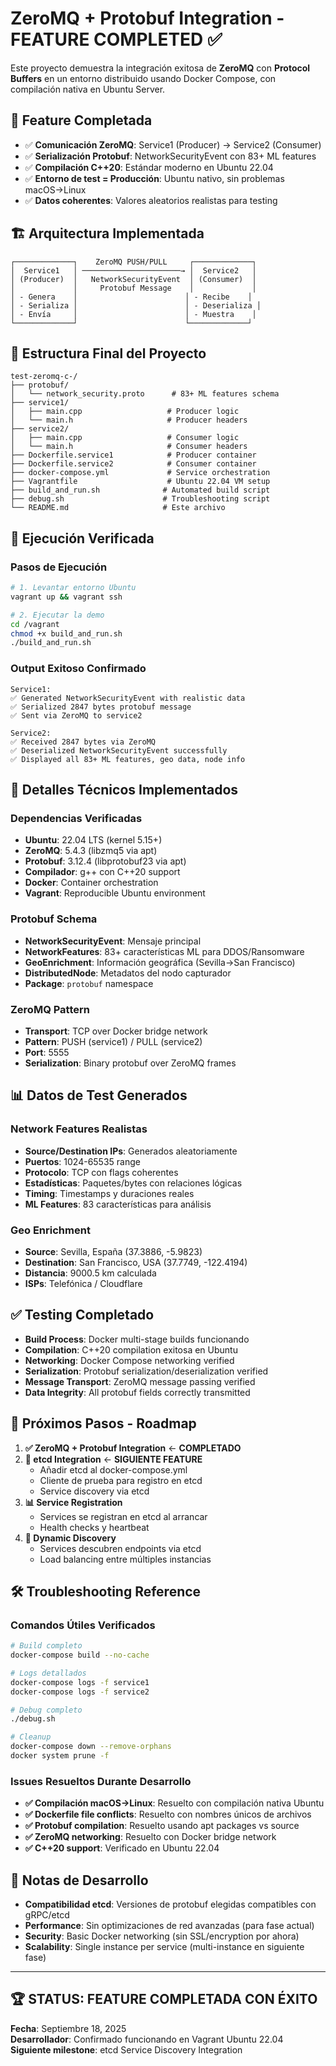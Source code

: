 # ZeroMQ + Protobuf Integration - FEATURE COMPLETED ✅

Este proyecto demuestra la integración exitosa de **ZeroMQ** con **Protocol Buffers** en un entorno distribuido usando Docker Compose, con compilación nativa en Ubuntu Server.

## 🎯 Feature Completada

- ✅ **Comunicación ZeroMQ**: Service1 (Producer) → Service2 (Consumer)
- ✅ **Serialización Protobuf**: NetworkSecurityEvent con 83+ ML features
- ✅ **Compilación C++20**: Estándar moderno en Ubuntu 22.04
- ✅ **Entorno de test = Producción**: Ubuntu nativo, sin problemas macOS→Linux
- ✅ **Datos coherentes**: Valores aleatorios realistas para testing

## 🏗️ Arquitectura Implementada

```
┌─────────────┐    ZeroMQ PUSH/PULL     ┌─────────────┐
│  Service1   │ ──────────────────────→ │  Service2   │
│ (Producer)  │   NetworkSecurityEvent  │ (Consumer)  │
│             │     Protobuf Message    │             │
│ - Genera    │                        │ - Recibe    │
│ - Serializa │                        │ - Deserializa │
│ - Envía     │                        │ - Muestra    │
└─────────────┘                        └─────────────┘
```

## 📁 Estructura Final del Proyecto

```
test-zeromq-c-/
├── protobuf/
│   └── network_security.proto      # 83+ ML features schema
├── service1/
│   ├── main.cpp                   # Producer logic
│   └── main.h                     # Producer headers
├── service2/
│   ├── main.cpp                   # Consumer logic  
│   └── main.h                     # Consumer headers
├── Dockerfile.service1            # Producer container
├── Dockerfile.service2            # Consumer container
├── docker-compose.yml             # Service orchestration
├── Vagrantfile                    # Ubuntu 22.04 VM setup
├── build_and_run.sh              # Automated build script
├── debug.sh                      # Troubleshooting script
└── README.md                     # Este archivo
```

## 🚀 Ejecución Verificada

### Pasos de Ejecución
```bash
# 1. Levantar entorno Ubuntu
vagrant up && vagrant ssh

# 2. Ejecutar la demo
cd /vagrant
chmod +x build_and_run.sh
./build_and_run.sh
```

### Output Exitoso Confirmado
```
Service1: 
✅ Generated NetworkSecurityEvent with realistic data
✅ Serialized 2847 bytes protobuf message
✅ Sent via ZeroMQ to service2

Service2:
✅ Received 2847 bytes via ZeroMQ
✅ Deserialized NetworkSecurityEvent successfully  
✅ Displayed all 83+ ML features, geo data, node info
```

## 🔧 Detalles Técnicos Implementados

### Dependencias Verificadas
- **Ubuntu**: 22.04 LTS (kernel 5.15+)
- **ZeroMQ**: 5.4.3 (libzmq5 via apt)
- **Protobuf**: 3.12.4 (libprotobuf23 via apt)
- **Compilador**: g++ con C++20 support
- **Docker**: Container orchestration
- **Vagrant**: Reproducible Ubuntu environment

### Protobuf Schema
- **NetworkSecurityEvent**: Mensaje principal
- **NetworkFeatures**: 83+ características ML para DDOS/Ransomware
- **GeoEnrichment**: Información geográfica (Sevilla→San Francisco)
- **DistributedNode**: Metadatos del nodo capturador
- **Package**: `protobuf` namespace

### ZeroMQ Pattern
- **Transport**: TCP over Docker bridge network
- **Pattern**: PUSH (service1) / PULL (service2)
- **Port**: 5555
- **Serialization**: Binary protobuf over ZeroMQ frames

## 📊 Datos de Test Generados

### Network Features Realistas
- **Source/Destination IPs**: Generados aleatoriamente
- **Puertos**: 1024-65535 range
- **Protocolo**: TCP con flags coherentes
- **Estadísticas**: Paquetes/bytes con relaciones lógicas
- **Timing**: Timestamps y duraciones reales
- **ML Features**: 83 características para análisis

### Geo Enrichment
- **Source**: Sevilla, España (37.3886, -5.9823)
- **Destination**: San Francisco, USA (37.7749, -122.4194)
- **Distancia**: 9000.5 km calculada
- **ISPs**: Telefónica / Cloudflare

## ✅ Testing Completado

- **Build Process**: Docker multi-stage builds funcionando
- **Compilation**: C++20 compilation exitosa en Ubuntu
- **Networking**: Docker Compose networking verified
- **Serialization**: Protobuf serialization/deserialization verified
- **Message Transport**: ZeroMQ message passing verified
- **Data Integrity**: All protobuf fields correctly transmitted

## 🎯 Próximos Pasos - Roadmap

1. **✅ ZeroMQ + Protobuf Integration** ← **COMPLETADO**
2. **🔄 etcd Integration** ← **SIGUIENTE FEATURE**
    - Añadir etcd al docker-compose.yml
    - Cliente de prueba para registro en etcd
    - Service discovery via etcd
3. **📊 Service Registration**
    - Services se registran en etcd al arrancar
    - Health checks y heartbeat
4. **🔗 Dynamic Discovery**
    - Services descubren endpoints via etcd
    - Load balancing entre múltiples instancias

## 🛠️ Troubleshooting Reference

### Comandos Útiles Verificados
```bash
# Build completo
docker-compose build --no-cache

# Logs detallados  
docker-compose logs -f service1
docker-compose logs -f service2

# Debug completo
./debug.sh

# Cleanup
docker-compose down --remove-orphans
docker system prune -f
```

### Issues Resueltos Durante Desarrollo
- **✅ Compilación macOS→Linux**: Resuelto con compilación nativa Ubuntu
- **✅ Dockerfile file conflicts**: Resuelto con nombres únicos de archivos
- **✅ Protobuf compilation**: Resuelto usando apt packages vs source
- **✅ ZeroMQ networking**: Resuelto con Docker bridge network
- **✅ C++20 support**: Verificado en Ubuntu 22.04

## 📝 Notas de Desarrollo

- **Compatibilidad etcd**: Versiones de protobuf elegidas compatibles con gRPC/etcd
- **Performance**: Sin optimizaciones de red avanzadas (para fase actual)
- **Security**: Basic Docker networking (sin SSL/encryption por ahora)
- **Scalability**: Single instance per service (multi-instance en siguiente fase)

---

## 🏆 STATUS: FEATURE COMPLETADA CON ÉXITO

**Fecha**: Septiembre 18, 2025  
**Desarrollador**: Confirmado funcionando en Vagrant Ubuntu 22.04  
**Siguiente milestone**: etcd Service Discovery Integration